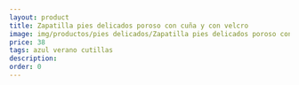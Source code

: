 ```yaml
---
layout: product
title: Zapatilla pies delicados poroso con cuña y con velcro 
image: img/productos/pies delicados/Zapatilla pies delicados poroso con cuña y con velcro =38 =azul verano cutillas.webp
price: 38 
tags: azul verano cutillas
description: 
order: 0
---
```


